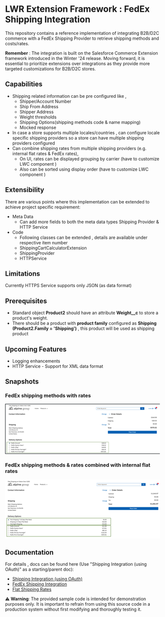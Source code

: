 # LWR Extension Framework : FedEx Shipping Integration

This repository contains a reference implementation of integrating B2B/D2C commerce with a FedEx Shipping Provider to retrieve shipping methods and costs/rates.

**Remember** : The integration is built on the Salesforce Commerce Extension framework introduced in the Winter '24 release.
Moving forward, it is essential to prioritize extensions over integrations as they provide more targeted customizations for B2B/D2C stores.

## Capabilities ##
- Shipping related information can be pre configured like  ,
  - Shipper/Account Number
  - Ship From Address
  - Shipper Address
  - Weight thresholds
  - Shipping Options(shipping methods code & name mapping)
  - Mocked response
- In case a store supports multiple locales/countries , can configure locale specific shipping providers so a store can have multiple shipping providers configured
- Can combine shipping rates from multiple shipping providers (e.g. internal flat rates & FedEx rates),
  - On UI,  rates can be displayed grouping by carrier (have to customize LWC component )
  - Also can be sorted using display order (have to customize LWC component )

## Extensibility ##
There are various points where this implementation can be extended to achieve project specific requirement:
  - Meta Data
    - Can add more fields to both the meta data types Shipping Provider & HTTP Service
  - Code
     - Following classes can be extended , details are available under respective item number
      - ShippingCartCalculatorExtension
      - ShippingProvider
      - HTTPService

 ## Limitations  ##
  Currently HTTPS Service supports only JSON (as data format)

 ## Prerequisites  ##
  - Standard object **Product2** should have an attribute **Weight__c** to store a product's weight.
  - There should be a product with **product family** configured as **Shipping (Product2.Family = 'Shipping')** , this product will be used as shipping product

 ## Upcoming Features  ##
  - Logging enhancements
  - HTTP Service - Support for XML data format

## Snapshots ##

### FedEx shipping methods with rates  ###

![image](./images/337754473-14772687-321d-4979-ac0c-bd172f359afb.png)


### FedEx shipping methods & rates combined with internal flat rates ###

![image](./images/337755146-70b82cb0-6345-4901-ae58-035301d8d141.png)



## Documentation ##
For details , docs can be found here (Use "Shipping Integration (using OAuth)" as a starting/parent doc):
  - [Shipping Integration (using OAuth)](./1.SF-LWR%20Extension_Framework_Shipping_Integration_(using_OAuth)-010724-224833.pdf)
  - [FedEx Shipping Integration](./2.SF-LWR_Extension_Framework_FedEx_Shipping_Integration-010724-230045.pdf)
  - [Flat Shipping Rates](./3.SF-LWR%20Extension_Framework_Flat_Shipping_Rates-010724-230330.pdf)

⚠️ **Warning**: The provided sample code is intended for demonstration purposes only. It is important to refrain from using this source code in a production system without first modifying and thoroughly testing it.